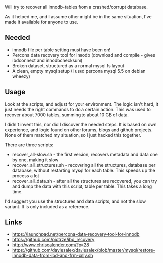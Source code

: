 Will try to recover all innodb-tables from a crashed/corrupt database. 

As it helped me, and I assume other might be in the same situation, I've made it available for anyone to use.

## Needed

  * innodb file per table setting must have been on!
  * Percona data recovery tool for innodb (download and compile - gives ibdconnect and innodbchecksum)
  * Broken dataset, structured as a normal mysql fs layout
  * A clean, empty mysql setup (I used percona mysql 5.5 on debian wheezy)

## Usage 

Look at the scripts, and adjust for your environment. The logic isn't hard, it just needs the right commands to do a certain action. This was used to recover about 7000 tables, summing to about 10 GB of data.

I didn't invent this, nor did I discover the needed steps. It is based on own experience, and logic found on other forums, blogs and github projects. None of them matched my situation, so I just hacked this together. 

There are three scripts:

  * recover_all-slow.sh - the first version, recovers metadata and data one by one, making it slow
  * recover_all_structures.sh - recovering all the structures, database per database, without restarting mysql for each table. This speeds up the process a lot
  * recover_all_data.sh - after all the structures are recovered, you can try and dump the data with this script, table per table. This takes a long time.

I'd suggest you use the structures and data scripts, and not the slow variant. It is only included as a reference.

## Links

  * https://launchpad.net/percona-data-recovery-tool-for-innodb
  * https://github.com/piotrze/ibd_recovery
  * http://www.chriscalender.com/?p=28
  * https://github.com/daviesalex/daviesalex/blob/master/mysql/restore-innodb-data-from-ibd-and-frm-only.sh
